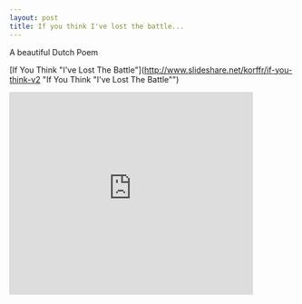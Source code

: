```yaml
---
layout: post
title: If you think I've lost the battle...
---
```


A beautiful Dutch Poem

[If You Think "I've Lost The Battle"](http://www.slideshare.net/korffr/if-you-think-v2 "If You Think "I've Lost The Battle"")

<iframe src="http://www.slideshare.net/slideshow/embed_code/1090752" width="427" height="356" frameborder="0" marginwidth="0" marginheight="0" scrolling="no" style="border:1px solid #CCC;border-width:1px 1px 0;margin-bottom:5px" allowfullscreen> </iframe>
